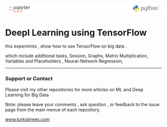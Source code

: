 
<img src="https://github.com/turkialjrees/Big-Data-ML/blob/master/img/fff.PNG">


# Deepl Learning using TensorFlow 
this expermints , show how to use TensorFlow on big data .

 which include additional tasks, Session,  Graphs, Matrix Multiplication, Variables and Placeholders , Neural-Network Regression, 
   


---

### Support or Contact

Please visit my other repositories for more articles on ML and Deep Learning  for Big Data 

Note: please leave your comments , ask question , or feedback to the issue page from the main menue of each repository.

<a href="https://turkialjrees.com">www.turkialjrees.com</a>
